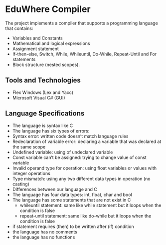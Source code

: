 # EduWhere Compiler
The project implements a compiler that supports a programming language that contains:

- Variables and Constants
- Mathematical and logical expressions
- Assignment statement
- If-then-else, Switch, While, Whileuntil, Do-While, Repeat-Until and For statements
- Block structure (nested scopes).

## Tools and Technologies
- Flex Windows (Lex and Yacc)
- Microsoft Visual C# (GUI)

## Language Specifications
- The language is syntax like C
- The language has six types of errors:
 - Syntax error: written code doesn’t match language rules
 - Redeclaration of variable error: declaring a variable that was declared at the same scope
 - Undefined variable: using of undeclared variable
 - Const variable can’t be assigned: trying to change value of const variable
 - Invalid operand type for operation: using float variables or values with integer operations
 - Type mismatch: using any two different data types in operation (no casting)
- Differences between our language and C
 - The language has four data types: int, float, char and bool
 - The language has some statements that are not exist in C
     - whileuntil statement: same like while statement but it loops when the condition is false
     - repeat-until statement: same like do-while but it loops when the condition is false
 - if statement requires (then) to be written after (if) condition
 - the language has no comments
 - the language has no functions
